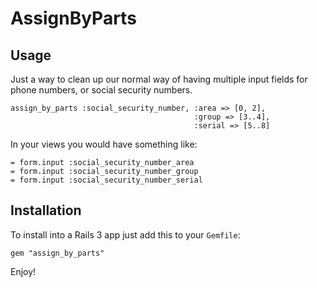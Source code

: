 AssignByParts
============

Usage
-----

Just a way to clean up our normal way of having multiple input fields for phone numbers,
or social security numbers.

    assign_by_parts :social_security_number, :area => [0, 2],
                                             :group => [3..4],
                                             :serial => [5..8]


In your views you would have something like:

    = form.input :social_security_number_area
    = form.input :social_security_number_group
    = form.input :social_security_number_serial

Installation
------------

To install into a Rails 3 app just add this to your `Gemfile`:

    gem "assign_by_parts"

Enjoy!
